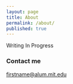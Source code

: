 ```yaml
---
layout: page
title: About
permalink: /about/
published: true
---
```



Writing In Progress

### Contact me

[firstname@alum.mit.edu](mailto:firstname@alum.mit.edu)
